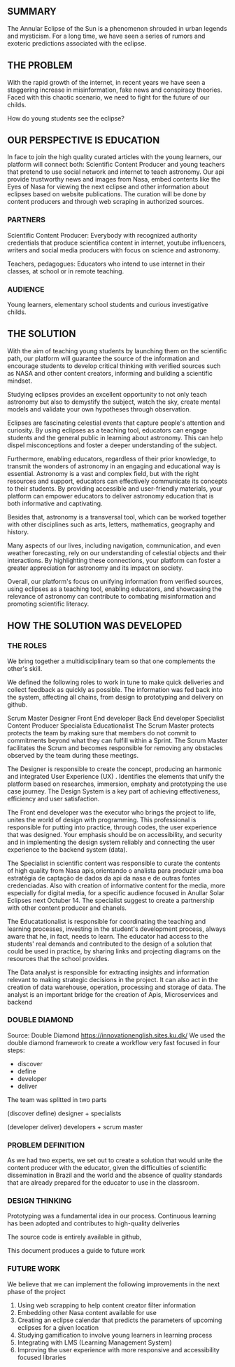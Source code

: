 ## SUMMARY
The Annular Eclipse of the Sun is a phenomenon shrouded in urban legends and mysticism. For a long time, we have seen a series of rumors and exoteric predictions associated with the eclipse.

## THE PROBLEM
With the rapid growth of the internet, in recent years we have seen a staggering increase in misinformation, fake news and conspiracy theories. Faced with this chaotic scenario, we need to fight for the future of our childs.

How do young students see the eclipse?

## OUR PERSPECTIVE IS EDUCATION
In face to join the high quality curated articles with the young learners, our platform will connect both: Scientific Content Producer and young teachers that pretend to use social network and internet to teach astronomy. Our api provide trustworthy news and images from Nasa, embed contents like the Eyes of Nasa for viewing the next eclipse and other information about eclipses based on website publications. The curation will be done by content producers and through web scraping in authorized sources.

### PARTNERS
Scientific Content Producer: Everybody with recognized authority credentials that produce scientifica content in internet, youtube influencers, writers and social media producers with focus on science and astronomy.

Teachers, pedagogues: Educators who intend to use internet in their classes, at school or in remote teaching.

### AUDIENCE
Young learners, elementary school students and curious investigative childs.

## THE SOLUTION
With the aim of teaching young students by launching them on the scientific path, our platform will guarantee the source of the information and encourage students to develop critical thinking with verified sources such as NASA and other content creators, informing and building a scientific mindset.

Studying eclipses provides an excellent opportunity to not only teach astronomy but also to demystify the subject, watch the sky, create mental models and validate your own hypotheses through observation.

Eclipses are fascinating celestial events that capture people's attention and curiosity. By using eclipses as a teaching tool, educators can engage students and the general public in learning about astronomy. This can help dispel misconceptions and foster a deeper understanding of the subject.

Furthermore, enabling educators, regardless of their prior knowledge, to transmit the wonders of astronomy in an engaging and educational way is essential. Astronomy is a vast and complex field, but with the right resources and support, educators can effectively communicate its concepts to their students. By providing accessible and user-friendly materials, your platform can empower educators to deliver astronomy education that is both informative and captivating.

Besides that, astronomy is a transversal tool, which can be worked together with other disciplines such as arts, letters, mathematics, geography and history.

Many aspects of our lives, including navigation, communication, and even weather forecasting, rely on our understanding of celestial objects and their interactions. By highlighting these connections, your platform can foster a greater appreciation for astronomy and its impact on society.

Overall, our platform's focus on unifying information from verified sources, using eclipses as a teaching tool, enabling educators, and showcasing the relevance of astronomy can contribute to combating misinformation and promoting scientific literacy.

## HOW THE SOLUTION WAS DEVELOPED
### THE ROLES
We bring together a multidisciplinary team so that one complements the other's skill. 

We defined the following roles to work in tune to make quick deliveries and collect feedback as quickly as possible. The information was fed back into the system, affecting all chains, from design to prototyping and delivery on github.

Scrum Master 
Designer
Front End developer
Back End developer
Specialist Content Producer
Specialista Educationalist
The Scrum Master protects protects the team by making sure that members do not commit to commitments beyond what they can fulfill within a Sprint. The Scrum Master facilitates the Scrum and becomes responsible for removing any obstacles observed by the team during these meetings.

The Designer is responsible to create the concept, producing an harmonic and integrated User Experience (UX) . Identifies the elements that unify the platform based on researches, immersion, emphaty and prototyping the use case journey. The Design System is a key part of achieving effectiveness, efficiency and user satisfaction.

The Front end developer was the executor who brings the project to life, unites the world of design with programming. This professional is responsible for putting into practice, through codes, the user experience that was designed. Your emphasis should be on accessibility, and security and in implementing the design system reliably and connecting the user experience to the backend system (data).

The Specialist in scientific content was responsible to curate the contents of high quality from Nasa apis,orientando o analista para produzir uma boa estratégia de captação de dados da api da nasa e de outras fontes credenciadas. Also with creation of informative content for the media, more especially for digital media, for a specific audience focused in Anullar Solar Eclipses next Octuber 14. The specialist suggest to create a partnership with other content producer and chanels.

The Educatationalist is responsible for coordinating the teaching and learning processes, investing in the student's development process, always aware that he, in fact, needs to learn. The educator had access to the students' real demands and contributed to the design of a solution that could be used in practice, by sharing links and projecting diagrams on the resources that the school provides.

The Data analyst is responsible for extracting insights and information relevant to making strategic decisions in the project. It can also act in the creation of data warehouse, operation, processing and storage of data. The analyst is an important bridge for the creation of Apis, Microservices and backend

### DOUBLE DIAMOND
Source: Double Diamond https://innovationenglish.sites.ku.dk/
We used the double diamond framework to create a workflow very fast focused in four steps:

- discover
- define
- developer
- deliver

The team was splitted in two parts

(discover define) designer + specialists

(developer deliver) developers + scrum master

### PROBLEM DEFINITION
As we had two experts, we set out to create a solution that would unite the content producer with the educator, given the difficulties of scientific dissemination in Brazil and the world and the absence of quality standards that are already prepared for the educator to use in the classroom.

### DESIGN THINKING
Prototyping was a fundamental idea in our process. Continuous learning has been adopted and contributes to high-quality deliveries

The source code is entirely available in github,

This document produces a guide to future work

### FUTURE WORK
We believe that we can implement the following improvements in the next phase of the project

1. Using web scrapping to help content creator filter information
2. Embedding other Nasa content available for use
3. Creating an eclipse calendar that predicts the parameters of upcoming eclipses for a given location
4. Studying gamification to involve young learners in learning process
5. Integrating with LMS (Learning Management System)
6. Improving the user experience with more responsive and accessibility focused libraries
